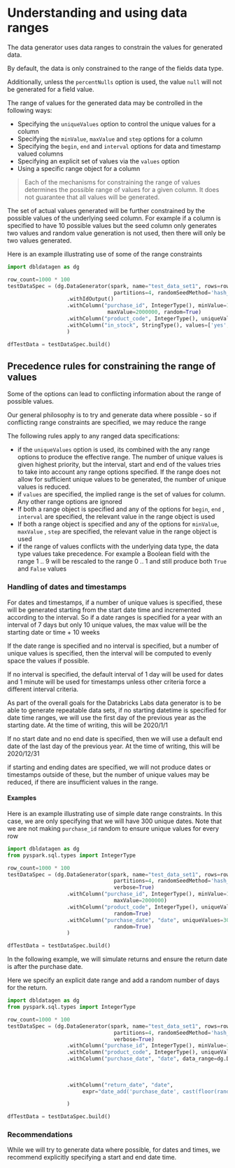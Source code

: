 # Understanding and using data ranges

The data generator uses data ranges to constrain the values for generated data. 

By default, the data is only constrained to the range of the fields data type. 

Additionally, unless the `percentNulls` option is used, the value `null` will not be generated for a field value.

The range of values for the generated data may be controlled in the following ways:
- Specifying the `uniqueValues` option to control the unique values for a column
- Specifying the `minValue`, `maxValue` and `step` options for a column
- Specifying the `begin`, `end` and `interval` options for data and timestamp valued columns
- Specifying an explicit set of values via the `values` option
- Using a specific range object for a column

> Each of the mechanisms for constraining the range of values determines the possible range of values
> for a given column. It does not guarantee that all values will be generated.

The set of actual values generated will be further constrained by the possible values of the underlying seed column. 
For example if a column is specified to have 10 possible values but the seed column only generates two values 
and random value generation is not used, then there will only be two values generated.

Here is an example illustrating use of some of the range constraints 

```python 
import dbldatagen as dg

row_count=1000 * 100
testDataSpec = (dg.DataGenerator(spark, name="test_data_set1", rows=row_count,
                                  partitions=4, randomSeedMethod='hash_fieldname')
                   .withIdOutput()
                   .withColumn("purchase_id", IntegerType(), minValue=1000000, 
                                maxValue=2000000, random=True)
                   .withColumn("product_code", IntegerType(), uniqueValues=10000, random=True)
                   .withColumn("in_stock", StringType(), values=['yes', 'no', 'unknown'])
                   )

dfTestData = testDataSpec.build()
```

## Precedence rules for constraining the range of values

Some of the options can lead to conflicting information about the range of possible values. 
 
Our general philosophy is to try and generate data where possible - so if conflicting range constraints are specified, 
we may reduce the range

The following rules apply to any ranged data specifications:

- if the `uniqueValues` option is used, its combined with the any range options to produce the effective range. 
The number of unique values is given highest priority, but the interval, start and end of the values tries to take 
into account any range options specified. If the range does not allow for sufficient unique values to be generated, 
the number of unique values is reduced. 
- if `values` are specified, the implied range is the set of values for column. Any other range options are ignored
- If both a range object is specified and any of the options for `begin`, `end` , `interval` are specified, 
the relevant value in the range object is used
- If both a range object is specified and any of the options for `minValue`, `maxValue` , `step` are specified, 
the relevant value in the range object is used
- if the range of values conflicts with the underlying data type, the data type values take precedence. For example 
a Boolean field with the range 1 .. 9 will be rescaled to the range 0 .. 1 and still produce both `True` and `False` 
values

### Handling of dates and timestamps

For dates and timestamps, if a number of unique values is specified, these will be generated starting from the start 
date time and incremented according to the interval. So if a date ranges is specified for a year with an interval of 7 
days but only 10 unique values, the max value will be the starting date or time + 10 weeks

If the date range is specified and no interval is specified, but a number of unique values is specified, then 
the interval will be computed to evenly space the values if possible.

If no interval is specified, the default interval of 1 day will be used for dates and 1 minute will be used for 
timestamps unless other criteria force a different interval criteria.

As part of the overall goals for the Databricks Labs data generator is to be able to generate repeatable data sets, 
if no starting datetime is specified for date time ranges, we will use the first day of the previous year as 
the starting date. At the time of writing, this will be 2020/1/1

If no start date and no end date is specified, then we will use a default end date of the last day of the previous year.
At the time of writing, this will be 2020/12/31

if starting and ending dates are specified, we will not produce dates or timestamps outside of these, but the number of 
unique values may be reduced, if there are insufficient values in the range.

#### Examples
Here is an example illustrating use of simple date range constraints. In this case, we are only specifying that
 we will have 300 unique dates. Note that we are not making `purchase_id` random to ensure unique values for every row

```python 
import dbldatagen as dg
from pyspark.sql.types import IntegerType

row_count=1000 * 100
testDataSpec = (dg.DataGenerator(spark, name="test_data_set1", rows=row_count,
                                  partitions=4, randomSeedMethod='hash_fieldname', 
                                  verbose=True)
                   .withColumn("purchase_id", IntegerType(), minValue=1000000, 
                                  maxValue=2000000)
                   .withColumn("product_code", IntegerType(), uniqueValues=10000, 
                                  random=True)
                   .withColumn("purchase_date", "date", uniqueValues=300, 
                                  random=True)
                   )

dfTestData = testDataSpec.build()
```

In the following example, we will simulate returns and ensure the return date is after the purchase date.

Here we specify an explicit date range and add a random number of days for the return.

```python 
import dbldatagen as dg
from pyspark.sql.types import IntegerType

row_count=1000 * 100
testDataSpec = (dg.DataGenerator(spark, name="test_data_set1", rows=row_count,
                                  partitions=4, randomSeedMethod='hash_fieldname', 
                                  verbose=True)
                   .withColumn("purchase_id", IntegerType(), minValue=1000000, maxValue=2000000)
                   .withColumn("product_code", IntegerType(), uniqueValues=10000, random=True)
                   .withColumn("purchase_date", "date", data_range=dg.DateRange("2017-10-01 00:00:00",
                                                                             "2018-10-06 11:55:00",
                                                                             "days=3"), 
                                                                                   random=True)
                   .withColumn("return_date", "date", 
                        expr="date_add('purchase_date', cast(floor(rand() * 100 + 1) as int))")

                   )

dfTestData = testDataSpec.build()
```


### Recommendations

While we will try to generate data where possible, for dates and times, we recommend explicitly specifying a 
start and end date time. 

